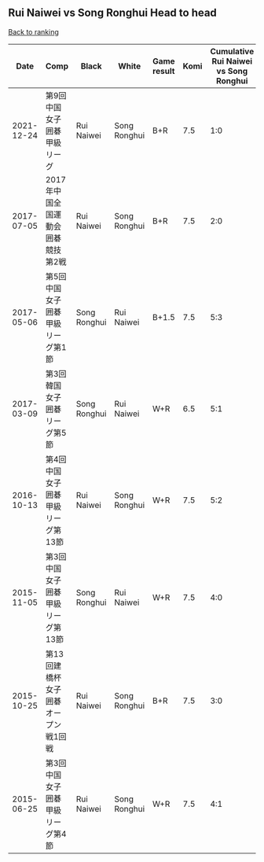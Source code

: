 ## Rui Naiwei vs Song Ronghui Head to head

[Back to ranking](../../index.md)




| **Date** | **Comp** | **Black** | **White** | **Game result** | **Komi** | **Cumulative Rui Naiwei vs Song Ronghui** | **Rui Naiwei streak** | **Song Ronghui streak** | 
| --- | --- | --- | --- | --- | --- | --- | --- | --- |
| 2021-12-24 | 第9回中国女子囲碁甲級リーグ | Rui Naiwei | Song Ronghui | B+R | 7.5 | 1:0 | 1 | 0 | 
| 2017-07-05 | 2017年中国全国運動会囲碁競技第2戦 | Rui Naiwei | Song Ronghui | B+R | 7.5 | 2:0 | 2 | 0 | 
| 2017-05-06 | 第5回中国女子囲碁甲級リーグ第1節 | Song Ronghui | Rui Naiwei | B+1.5 | 7.5 | 5:3 | 0 | 2 | 
| 2017-03-09 | 第3回韓国女子囲碁リーグ第5節 | Song Ronghui | Rui Naiwei | W+R | 6.5 | 5:1 | 1 | 0 | 
| 2016-10-13 | 第4回中国女子囲碁甲級リーグ第13節 | Rui Naiwei | Song Ronghui | W+R | 7.5 | 5:2 | 0 | 1 | 
| 2015-11-05 | 第3回中国女子囲碁甲級リーグ第13節 | Song Ronghui | Rui Naiwei | W+R | 7.5 | 4:0 | 4 | 0 | 
| 2015-10-25 | 第13回建橋杯女子囲碁オープン戦1回戦 | Rui Naiwei | Song Ronghui | B+R | 7.5 | 3:0 | 3 | 0 | 
| 2015-06-25 | 第3回中国女子囲碁甲級リーグ第4節 | Rui Naiwei | Song Ronghui | W+R | 7.5 | 4:1 | 0 | 1 |




